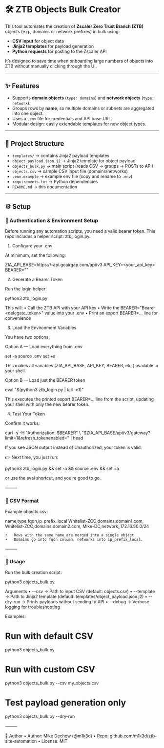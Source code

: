 # 🛠️ ZTB Objects Bulk Creator

This tool automates the creation of **Zscaler Zero Trust Branch (ZTB)** objects (e.g., domains or network prefixes) in bulk using:

- **CSV input** for object data  
- **Jinja2 templates** for payload generation  
- **Python requests** for posting to the Zscaler API  

It’s designed to save time when onboarding large numbers of objects into ZTB without manually clicking through the UI.  

---

## ✨ Features

- Supports **domain objects** (`type: domains`) and **network objects** (`type: network`).  
- Groups rows by **name**, so multiple domains or subnets are aggregated into one object.  
- Uses a `.env` file for credentials and API base URL.  
- Modular design: easily extendable templates for new object types.  

---

## 📂 Project Structure

- `templates/` → contains Jinja2 payload templates  
- `object_payload.json.j2` → Jinja2 template for object payload  
- `objects_bulk.py` → main script (reads CSV → groups → POSTs to API)  
- `objects.csv` → sample CSV input file (domains/networks)  
- `.env.example` → example env file (copy and rename to `.env`)  
- `requirements.txt` → Python dependencies  
- `README.md` → this documentation  

---

## ⚙️ Setup

### 🔑 Authentication & Environment Setup

Before running any automation scripts, you need a valid bearer token. This repo includes a helper script: ztb_login.py.

1. Configure your .env

At minimum, set the following:

ZIA_API_BASE=https://<tenant>-api.goairgap.com/api/v3
API_KEY=<your_api_key>
BEARER=""

2. Generate a Bearer Token

Run the login helper:

python3 ztb_login.py

This will:
	•	Call the ZTB API with your API key
	•	Write the BEARER="Bearer <delegate_token>" value into your .env
	•	Print an export BEARER=... line for convenience

3. Load the Environment Variables

You have two options:

Option A — Load everything from .env

set -a
source .env
set +a

This makes all variables (ZIA_API_BASE, API_KEY, BEARER, etc.) available in your shell.

Option B — Load just the BEARER token

eval "$(python3 ztb_login.py | tail -n1)"

This executes the printed export BEARER=... line from the script, updating your shell with only the new bearer token.

4. Test Your Token

Confirm it works:

curl -s -H "Authorization: $BEARER" \
  "$ZIA_API_BASE/api/v3/gateway?limit=1&refresh_tokenenabled=" | head

If you see JSON output instead of Unauthorized, your token is valid.

👉 Next time, you just run:

python3 ztb_login.py && set -a && source .env && set +a

or use the eval shortcut, and you’re good to go.

⸻

### 📑 CSV Format

Example objects.csv:

name,type,fqdn,ip_prefix_local
Whitelist-ZCC,domains,domain1.com,
Whitelist-ZCC,domains,domain2.com,
Mike-DC,network,,172.16.50.0/24

	•	Rows with the same name are merged into a single object.
	•	Domains go into fqdn column, networks into ip_prefix_local.

⸻

### 🚀 Usage

Run the bulk creation script:

python3 objects_bulk.py

Arguments
	•	--csv <file> → Path to input CSV (default: objects.csv)
	•	--template <file> → Path to Jinja2 template (default: templates/object_payload.json.j2)
	•	--dry-run → Prints payloads without sending to API
	•	--debug → Verbose logging for troubleshooting

Examples:

# Run with default CSV
python3 objects_bulk.py

# Run with custom CSV
python3 objects_bulk.py --csv my_objects.csv

# Test payload generation only
python3 objects_bulk.py --dry-run


⸻


👤 Author
	•	Author: Mike Dechow (@m1k3d)
	•	Repo: github.com/m1k3d/ztb-site-automation
	•	License: MIT

